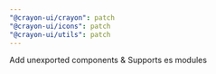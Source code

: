 ```yaml
---
"@crayon-ui/crayon": patch
"@crayon-ui/icons": patch
"@crayon-ui/utils": patch
---
```


Add unexported components & Supports es modules

